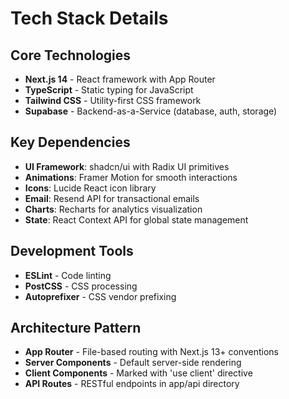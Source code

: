 # Tech Stack Details

## Core Technologies
- **Next.js 14** - React framework with App Router
- **TypeScript** - Static typing for JavaScript
- **Tailwind CSS** - Utility-first CSS framework
- **Supabase** - Backend-as-a-Service (database, auth, storage)

## Key Dependencies
- **UI Framework**: shadcn/ui with Radix UI primitives
- **Animations**: Framer Motion for smooth interactions
- **Icons**: Lucide React icon library
- **Email**: Resend API for transactional emails
- **Charts**: Recharts for analytics visualization
- **State**: React Context API for global state management

## Development Tools
- **ESLint** - Code linting
- **PostCSS** - CSS processing
- **Autoprefixer** - CSS vendor prefixing

## Architecture Pattern
- **App Router** - File-based routing with Next.js 13+ conventions
- **Server Components** - Default server-side rendering
- **Client Components** - Marked with 'use client' directive
- **API Routes** - RESTful endpoints in app/api directory